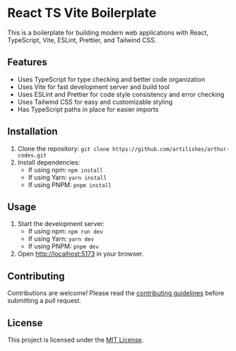 # React TS Vite Boilerplate

This is a boilerplate for building modern web applications with React, TypeScript, Vite, ESLint, Prettier, and Tailwind CSS.

## Features

- Uses TypeScript for type checking and better code organization
- Uses Vite for fast development server and build tool
- Uses ESLint and Prettier for code style consistency and error checking
- Uses Tailwind CSS for easy and customizable styling
- Has TypeScript paths in place for easier imports

## Installation

1. Clone the repository: `git clone https://github.com/artilishes/arthur-codes.git`
2. Install dependencies:
   - If using npm: `npm install`
   - If using Yarn: `yarn install`
   - If using PNPM: `pnpm install`

## Usage

1. Start the development server:
   - If using npm: `npm run dev`
   - If using Yarn: `yarn dev`
   - If using PNPM: `pnpm dev`
2. Open [http://localhost:5173](http://localhost:5173) in your browser.

## Contributing

Contributions are welcome! Please read the [contributing guidelines](CONTRIBUTING.md) before submitting a pull request.

## License

This project is licensed under the [MIT License](LICENSE).